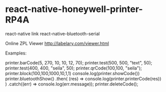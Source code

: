 # react-native-honeywell-printer-RP4A

react-native link react-native-bluetooth-serial
 
Online ZPL Viewer http://labelary.com/viewer.html

Examples:

  printer.barCode(5, 270, 10, 10, 12, 70);
  printer.test(500, 500, "text", 50);
  printer.test(400, 400, "seila", 50);
  printer.qrCode(100,100, "seila");
  printer.block(100,100,1000,10,1,1)
  console.log(printer.showCode())
  printer.bluetoothShow()
    .then(
      (res) => console.log(printer.printerCode(res))
    )
    .catch((err) => console.log(err.message));
    printer.deleteCode();
